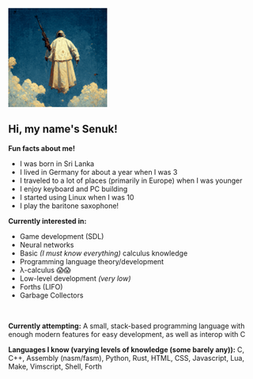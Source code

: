 <img src="profile.png" width="200" height="200">

## Hi, my name's Senuk!

**Fun facts about me!**
- I was born in Sri Lanka
- I lived in Germany for about a year when I was 3
- I traveled to a lot of places (primarily in Europe) when I was younger
- I enjoy keyboard and PC building
- I started using Linux when I was 10
- I play the baritone saxophone!

**Currently interested in:**
- Game development (SDL)
- Neural networks
- Basic _(I must know everything)_ calculus knowledge
- Programming language theory/development
- λ-calculus 😱😱
- Low-level development _(very low)_
- Forths (LIFO)
- Garbage Collectors
<br>

**Currently attempting:** A small, stack-based programming language with enough modern features for easy development, as well as interop with C 

**Languages I know (varying levels of knowledge (some barely any)):** C, C++, Assembly (nasm/fasm), Python, Rust, HTML, CSS, Javascript, Lua, Make, Vimscript, Shell, Forth
